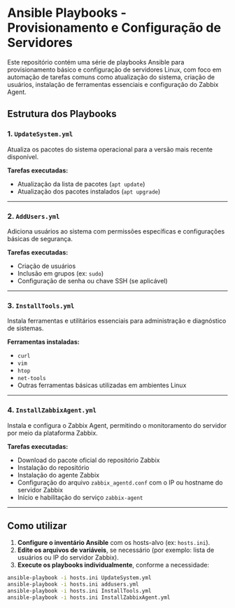 # Ansible Playbooks - Provisionamento e Configuração de Servidores

Este repositório contém uma série de playbooks Ansible para provisionamento básico e configuração de servidores Linux, com foco em automação de tarefas comuns como atualização do sistema, criação de usuários, instalação de ferramentas essenciais e configuração do Zabbix Agent.

## Estrutura dos Playbooks

### 1. `UpdateSystem.yml`

Atualiza os pacotes do sistema operacional para a versão mais recente disponível.

**Tarefas executadas:**

- Atualização da lista de pacotes (`apt update`)
- Atualização dos pacotes instalados (`apt upgrade`)

---

### 2. `AddUsers.yml`

Adiciona usuários ao sistema com permissões específicas e configurações básicas de segurança.

**Tarefas executadas:**

- Criação de usuários
- Inclusão em grupos (ex: `sudo`)
- Configuração de senha ou chave SSH (se aplicável)

---

### 3. `InstallTools.yml`

Instala ferramentas e utilitários essenciais para administração e diagnóstico de sistemas.

**Ferramentas instaladas:**

- `curl`
- `vim`
- `htop`
- `net-tools`
- Outras ferramentas básicas utilizadas em ambientes Linux

---

### 4. `InstallZabbixAgent.yml`

Instala e configura o Zabbix Agent, permitindo o monitoramento do servidor por meio da plataforma Zabbix.

**Tarefas executadas:**

- Download do pacote oficial do repositório Zabbix
- Instalação do repositório
- Instalação do agente Zabbix
- Configuração do arquivo `zabbix_agentd.conf` com o IP ou hostname do servidor Zabbix
- Início e habilitação do serviço `zabbix-agent`

---

## Como utilizar

1. **Configure o inventário Ansible** com os hosts-alvo (ex: `hosts.ini`).
2. **Edite os arquivos de variáveis**, se necessário (por exemplo: lista de usuários ou IP do servidor Zabbix).
3. **Execute os playbooks individualmente**, conforme a necessidade:

```bash
ansible-playbook -i hosts.ini UpdateSystem.yml
ansible-playbook -i hosts.ini addusers.yml
ansible-playbook -i hosts.ini InstallTools.yml
ansible-playbook -i hosts.ini InstallZabbixAgent.yml
